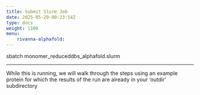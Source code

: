 ```yaml
---
title: Submit Slurm Job
date: 2025-05-20-00:23:54Z
type: docs 
weight: 1100
menu: 
    rivanna-alphafold:
---
```



sbatch monomer_reduceddbs_alphafold.slurm

---

While this is running, we will walk through the steps using an example protein for which the results of the run are already in your ‘outdir’ subdirectory

